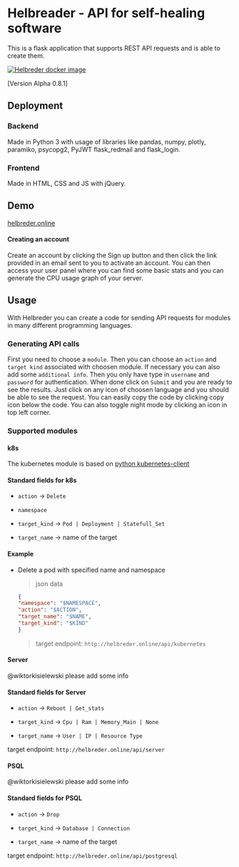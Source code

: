 # Helbreader - API for self-healing software

This is a flask application that supports REST API requests and is able to create them.

[![Helbreder docker image](https://github.com/wiktorkisielewski/helbreder/actions/workflows/image_builder.yml/badge.svg?branch=main)](https://github.com/wiktorkisielewski/helbreder/actions/workflows/image_builder.yml)

[Version Alpha 0.8.1]

## Deployment

### Backend

Made in Python 3 with usage of libraries like pandas, numpy, plotly, paramiko, psycopg2, PyJWT flask_redmail and flask_login.

### Frontend

Made in HTML, CSS and JS with jQuery.

## Demo

[helbreder.online](https://helbreder.online/)

#### Creating an account

Create an account by clicking the Sign up button and then click the link provided in an email sent to you to activate an account. You can then access your user panel where you can find some basic stats and you can generate the CPU usage graph of your server.

## Usage

With Helbreder you can create a code for sending API requests for modules in many different programming languages.

### Generating API calls

First you need to choose a `module`. Then you can choose an `action` and `target kind` associated with choosen module. If necessary you can also add some `additional info`. Then you only have type in `username` and `password` for authentication. When done click on `Submit` and you are ready to see the results. Just click on any icon of choosen language and you should be able to see the request. You can easily copy the code by clicking copy icon below the code. You can also toggle night mode by clicking an icon in top left corner.

### Supported modules

#### k8s

The kubernetes module is based on [python kubernetes-client](https://github.com/kubernetes-client/python)

#### Standard fields for k8s

- `action` &#8594; `Delete`

- `namespace`

- `target_kind` &#8594; `Pod | Deployment | Statefull_Set`

- `target_name` &#8594; name of the target

#### Example

- Delete a pod with specified name and namespace

    > json data

    ```json
    {
    "namespace": "$NAMESPACE", 
    "action": "$ACTION", 
    "target_name": "$NAME", 
    "target_kind": "$KIND"
    }
    ```

    > target endpoint: `http://helbreder.online/api/kubernetes`

#### Server

@wiktorkisielewski please add some info

#### Standard fields for Server

- `action` &#8594; `Reboot | Get_stats`

- `target_kind` &#8594; `Cpu | Ram | Memory_Main | None`

- `target_name` &#8594; `User | IP | Resource Type`

target endpoint: `http://helbreder.online/api/server`

#### PSQL

@wiktorkisielewski please add some info

#### Standard fields for PSQL

- `action` &#8594; `Drop`

- `target_kind` &#8594; `Database | Connection`

- `target_name` &#8594; name of the target

target endpoint: `http://helbreder.online/api/postgresql`
